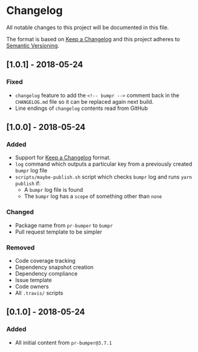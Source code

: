 # Changelog

All notable changes to this project will be documented in this file.

The format is based on [Keep a Changelog](http://keepachangelog.com/en/1.0.0/)
and this project adheres to [Semantic Versioning](http://semver.org/spec/v2.0.0.html).

<!--
  The bumpr comment below is there to make it easier to update this changelog using a machine during PR merge.
  Please do not remove it, as this will break continuous integration.
-->

<!-- bumpr -->

## [1.0.1] - 2018-05-24

### Fixed
- `changelog` feature to add the `<!-- bumpr -->` comment back in the `CHANGELOG.md` file so it can be replaced again next build. 
- Line endings of `changelog` contents read from GitHub


## [1.0.0] - 2018-05-24

### Added
- Support for [Keep a Changelog](http://keepachangelog.com/en/1.0.0/) format.
- `log` command which outputs a particular key from a previously created `bumpr` log file
- `scripts/maybe-publish.sh` script which checks `bumpr` log and runs `yarn publish` if:
   - A `bumpr` log file is found
   - The `bumpr` log has a `scope` of something other than `none`
### Changed
- Package name from `pr-bumper` to `bumpr`
- Pull request template to be simpler
### Removed
- Code coverage tracking
- Dependency snapshot creation
- Dependency compliance
- Issue template
- Code owners
- All `.travis/` scripts

## [0.1.0] - 2018-05-24
### Added
- All initial content from `pr-bumper@3.7.1`
